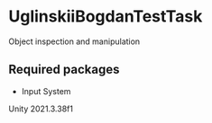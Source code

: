 # UglinskiiBogdanTestTask
 
Object inspection and manipulation


## Required packages
- Input System


Unity 2021.3.38f1
